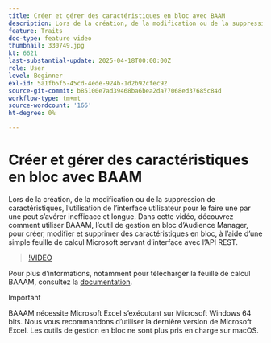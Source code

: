 ```yaml
---
title: Créer et gérer des caractéristiques en bloc avec BAAM
description: Lors de la création, de la modification ou de la suppression de caractéristiques, l’utilisation de l’interface utilisateur pour le faire une par une peut s’avérer inefficace et longue. Dans cette vidéo, découvrez comment utiliser BAAAM, l’outil de gestion en bloc d’Audience Manager, pour créer, modifier et supprimer des caractéristiques en bloc, à l’aide d’une simple feuille de calcul Microsoft servant d’interface avec l’API REST.
feature: Traits
doc-type: feature video
thumbnail: 330749.jpg
kt: 6621
last-substantial-update: 2025-04-18T00:00:00Z
role: User
level: Beginner
exl-id: 5a1fb5f5-45cd-4ede-924b-1d2b92cfec92
source-git-commit: b85100e7ad39468ba6bea2da77068ed37685c84d
workflow-type: tm+mt
source-wordcount: '166'
ht-degree: 0%

---
```


# Créer et gérer des caractéristiques en bloc avec BAAM

Lors de la création, de la modification ou de la suppression de caractéristiques, l’utilisation de l’interface utilisateur pour le faire une par une peut s’avérer inefficace et longue. Dans cette vidéo, découvrez comment utiliser BAAAM, l’outil de gestion en bloc d’Audience Manager, pour créer, modifier et supprimer des caractéristiques en bloc, à l’aide d’une simple feuille de calcul Microsoft servant d’interface avec l’API REST.

>[!VIDEO](https://video.tv.adobe.com/v/330749/?quality=12&learn=on)

Pour plus d’informations, notamment pour télécharger la feuille de calcul BAAAM, consultez la [documentation](https://experienceleague.adobe.com/docs/audience-manager/user-guide/reference/bulk-management-tools/bulk-management-intro.html?lang=fr#reference).

>[!IMPORTANT]
>
>BAAAM nécessite Microsoft Excel s’exécutant sur Microsoft Windows 64 bits. Nous vous recommandons d’utiliser la dernière version de Microsoft Excel. Les outils de gestion en bloc ne sont plus pris en charge sur macOS.
